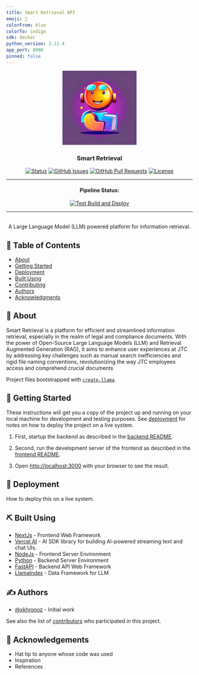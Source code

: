 ```yaml
---
title: Smart Retrieval API
emoji: 📝
colorFrom: blue
colorTo: indigo
sdk: docker
python_version: 3.11.4
app_port: 8000
pinned: false
---
```


<p align="center">
  <a href="" rel="noopener">
 <img width=200px height=200px src="smart retrieval.webp" alt="Project logo"></a>
</p>

<h3 align="center">Smart Retrieval</h3>

<div align="center">

[![Status](https://img.shields.io/badge/status-active-success.svg)]()
[![GitHub Issues](https://img.shields.io/github/issues/digitalbuiltenvironment/Smart-Retrieval.svg)](https://github.com/digitalbuiltenvironment/Smart-Retrieval/issues)
[![GitHub Pull Requests](https://img.shields.io/github/issues-pr/digitalbuiltenvironment/Smart-Retrieval.svg)](https://github.com/digitalbuiltenvironment/Smart-Retrieval/pulls)
[![License](https://img.shields.io/badge/license-MIT-blue.svg)](/LICENSE)

---
<h4>Pipeline Status:</h4>

[![Test Build and Deploy](https://github.com/digitalbuiltenvironment/Smart-Retrieval/actions/workflows/pipeline.yml/badge.svg)](https://github.com/digitalbuiltenvironment/Smart-Retrieval/actions/workflows/pipeline.yml)

</div>

---

<p align="center">
  <br>
  A Large Language Model (LLM) powered platform for information retrieval.
  <br>
</p>

## 📝 Table of Contents

- [About](#about)
- [Getting Started](#getting_started)
- [Deployment](#deployment)
- [Built Using](#built_using)
- [Contributing](../CONTRIBUTING.md)
- [Authors](#authors)
- [Acknowledgments](#acknowledgement)

## 🧐 About <a name = "about"></a>

Smart Retrieval is a platform for efficient and streamlined information retrieval, especially in the realm of legal and compliance documents.
With the power of Open-Source Large Language Models (LLM) and Retrieval Augmented Generation (RAG), it aims to enhance user experiences at JTC by addressing key challenges such as manual search inefficiencies and rigid file naming conventions, revolutionizing the way JTC employees access and comprehend crucial documents

Project files bootstrapped with [`create-llama`](https://github.com/run-llama/LlamaIndexTS/tree/main/packages/create-llama).

## 🏁 Getting Started <a name = "getting_started"></a>

These instructions will get you a copy of the project up and running on your local machine for development and testing purposes. See [deployment](#deployment) for notes on how to deploy the project on a live system.

1. First, startup the backend as described in the [backend README](./backend/README.md).

2. Second, run the development server of the frontend as described in the [frontend README](./frontend/README.md).

3. Open [http://localhost:3000](http://localhost:3000) with your browser to see the result.

## 🚀 Deployment <a name = "deployment"></a>

How to deploy this on a live system.

## ⛏️ Built Using <a name = "built_using"></a>

- [NextJs](https://nextjs.org/) - Frontend Web Framework
- [Vercel AI](https://vercel.com/ai) - AI SDK library for building AI-powered streaming text and chat UIs.
- [NodeJs](https://nodejs.org/en/) - Frontend Server Environment
- [Python](https://python.org/) - Backend Server Environment
- [FastAPI](https://fastapi.tiangolo.com/) - Backend API Web Framework
- [LlamaIndex](https://www.llamaindex.ai/) - Data Framework for LLM

## ✍️ Authors <a name = "authors"></a>

- [@xkhronoz](https://github.com/xkhronoz) - Initial work

See also the list of [contributors](https://github.com/digitalbuiltenvironment/Smart-Retrieval/contributors) who participated in this project.

## 🎉 Acknowledgements <a name = "acknowledgement"></a>

- Hat tip to anyone whose code was used
- Inspiration
- References
